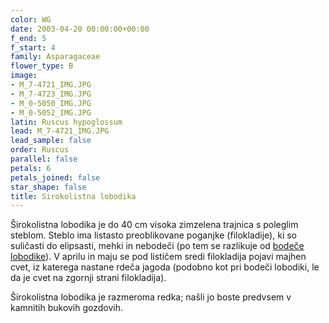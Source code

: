 ```yaml
---
color: WG
date: 2003-04-20 00:00:00+00:00
f_end: 5
f_start: 4
family: Asparagaceae
flower_type: B
image:
- M_7-4721_IMG.JPG
- M_7-4723_IMG.JPG
- M_0-5050_IMG.JPG
- M_0-5052_IMG.JPG
latin: Ruscus hypoglossum
lead: M_7-4721_IMG.JPG
lead_sample: false
order: Ruscus
parallel: false
petals: 6
petals_joined: false
star_shape: false
title: Sirokolistna lobodika
---
```

Širokolistna lobodika je do 40 cm visoka zimzelena trajnica s poleglim steblom. Steblo ima listasto preoblikovane poganjke (filokladije), ki so suličasti do elipsasti, mehki in nebodeči (po tem se razlikuje od [bodeče lobodike](../ruscusaculeatus/)). V aprilu in maju se pod lističem sredi filokladija pojavi majhen cvet, iz katerega nastane rdeča jagoda (podobno kot pri bodeči lobodiki, le da je cvet na zgornji strani filokladija).

Širokolistna lobodika je razmeroma redka; našli jo boste predvsem v kamnitih bukovih gozdovih.
